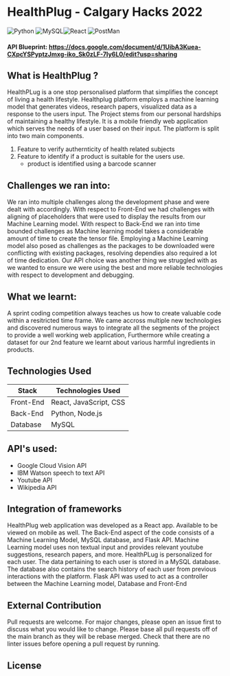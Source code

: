 # HealthPlug - Calgary Hacks 2022

<img alt="Python" src="https://img.shields.io/badge/Python-FFD43B?style=for-the-badge&logo=python&logoColor=blue"/> <img alt="MySQL" src="https://img.shields.io/badge/MySQL-005C84?style=for-the-badge&logo=mysql&logoColor=white"/><img alt="React" src="https://img.shields.io/badge/React-20232A?style=for-the-badge&logo=react&logoColor=61DAFB"/> <img alt="PostMan" src="https://img.shields.io/badge/Postman-FF6C37?style=for-the-badge&logo=Postman&logoColor=white"/><br> 
#### API Blueprint: https://docs.google.com/document/d/1UibA3Kuea-CXpcYSPyptzJmxg-iko_Sk0zLF-7Iy6L0/edit?usp=sharing 


## What is HealthPlug ?

HealthPLug is a one stop personalised platform that simplifies the concept of living a health lifestyle. Healthplug platform employs a machine learning model that generates videos, research papers, visualized data as a response to the users input. The Project stems from our personal hardships of maintaining a healthy lifestyle. It is a mobile friendly web application which serves the needs of a user based on their input.
The platform is split into two main components.
1. Feature to verify authernticity of health related subjects<br>
2. Feature to identify if a product is suitable for the users use.
   - product is identified using a barcode scanner<br>


## Challenges we ran into:
We ran into multiple challenges along the development phase and were dealt with accordingly. With respect to Front-End we had challenges with aligning of placeholders that were used to display the results from our Machine Learning model. With respect to Back-End we ran into time bounded challenges as Machine learning model takes a considerable amount of time to create the tensor file. Employing a Machine Learning model also posed as challenges as the packages to be downloaded were conflicting with existing packages, resolving dependies also required a lot of time dedication. Our API choice was another thing we struggled with as we wanted to ensure we were using the best and more reliable technologies with respect to development and debugging.

## What we learnt:
A sprint coding competition always teaches us how to create valuable code within a resitricted time frame. We came accross multiple new technologies and discovered numerous ways to integrate all the segments of the project to provide a well working web application, Furthermore while creating a dataset for our 2nd feature we learnt about various harmful ingredients in products. 

## Technologies Used

| Stack     | Technologies Used                    |
|-----------|--------------------------------------|
| Front-End | React, JavaScript, CSS               |
| Back-End  | Python, Node.js                      |
| Database  | MySQL                                |

## API's used:

* Google Cloud Vision API
* IBM Watson speech to text API
* Youtube API
* Wikipedia API

## Integration of frameworks 

HealthPlug web application was developed as a React app. Available to be viewed on mobile as well. The Back-End aspect of the code consists of a Machine Learning Model, MySQL database, and Flask API.
Machine Learning model uses non textual input and provides relevant youtube suggestions, research papers, and more. HealthPLug is personalized for each user. The data pertaining to each user is stored in a MySQL database. The database also contains the search history of each user from previous interactions with the platform.
Flask API was used to act as a controller between the Machine Learning model, Database and Front-End   

## External Contribution

Pull requests are welcome. For major changes, please open an issue first to discuss what you would like to change. Please base all pull requests off of the main branch as they will be rebase merged. Check that there are no linter issues before opening a pull request by running.

## License


